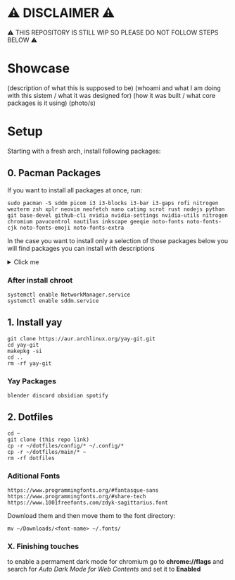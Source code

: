 # ⚠ DISCLAIMER ⚠
⚠ THIS REPOSITORY IS STILL WIP SO PLEASE DO NOT FOLLOW STEPS BELOW ⚠

# Showcase 
(description of what this is supposed to be)
(whoami and what I am doing with this sistem / what it was designed for)
(how it was built / what core packages is it using)
(photo/s)
# Setup
Starting with a fresh arch, install following packages:
## 0. Pacman Packages

If you want to install all packages at once, run:
```
sudo pacman -S sddm picom i3 i3-blocks i3-bar i3-gaps rofi nitrogen wezterm zsh xplr neovim neofetch nano catimg scrot rust nodejs python git base-devel github-cli nvidia nvidia-settings nvidia-utils nitrogen chromium pavucontrol nautilus inkscape geeqie noto-fonts noto-fonts-cjk noto-fonts-emoji noto-fonts-extra

```
In the case you want to install only a selection of those packages below you will find packages you can install with descriptions
<details>
  <summary>Click me</summary>

  gui packages
  ```sh
  sudo pacman -S sddm picom i3 i3-blocks i3-bar i3-gaps rofi nitrogen 
  ```
  terminal and cli tools
  ```sh
  sudo pacman -S wezterm zsh xplr neovim neofetch nano catimg scrot
  ```
  programming languages
  ```sh
  sudo pacman -S rust nodejs python 
  ```
  git and development packages
  ```sh
  sudo pacman -S git base-devel github-cli
  ```
  nvidia utils
  ```sh
  nvidia nvidia-settings nvidia-utils 
  ```
  gui tools
  ```sh
  nitrogen chromium pavucontrol nautilus inkscape geeqie
  ```
  fonts
  ```sh
  noto-fonts noto-fonts-cjk noto-fonts-emoji noto-fonts-extra
  ```
  #### Aditionals (if u want to)
  ```sh
  btop fcitx
  ```
</details>

### After install chroot
```
systemctl enable NetworkManager.service
systemctl enable sddm.service
``` 
## 1. Install yay
```
git clone https://aur.archlinux.org/yay-git.git
cd yay-git
makepkg -si
cd ..
rm -rf yay-git
```
### Yay Packages
```
blender discord obsidian spotify 
```
## 2. Dotfiles
```
cd ~
git clone (this repo link)
cp -r ~/dotfiles/config/* ~/.config/*
cp -r ~/dotfiles/main/* ~
rm -rf dotfiles
```
### Aditional Fonts
```
https://www.programmingfonts.org/#fantasque-sans
https://www.programmingfonts.org/#share-tech
https://www.1001freefonts.com/zdyk-sagittarius.font
```
Download them and then move them to the font directory:
```
mv ~/Downloads/<font-name> ~/.fonts/ 
```
### X. Finishing touches
to enable a permament dark mode for chromium go to **chrome://flags** and search for *Auto Dark Mode for Web Contents* and set it to **Enabled**

